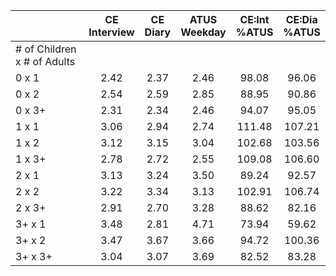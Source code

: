 
|                      | CE<br>Interview |  CE<br>Diary | ATUS<br>Weekday | CE:Int<br>%ATUS | CE:Dia<br>%ATUS |
| -------------------- | :----------: | :----------: | :----------: | :----------: | :----------: |
| # of Children x # of Adults |              |              |              |              |              |
| 0 x 1                |         2.42 |         2.37 |         2.46 |        98.08 |        96.06 |
| 0 x 2                |         2.54 |         2.59 |         2.85 |        88.95 |        90.86 |
| 0 x 3+               |         2.31 |         2.34 |         2.46 |        94.07 |        95.05 |
| 1 x 1                |         3.06 |         2.94 |         2.74 |       111.48 |       107.21 |
| 1 x 2                |         3.12 |         3.15 |         3.04 |       102.68 |       103.56 |
| 1 x 3+               |         2.78 |         2.72 |         2.55 |       109.08 |       106.60 |
| 2 x 1                |         3.13 |         3.24 |         3.50 |        89.24 |        92.57 |
| 2 x 2                |         3.22 |         3.34 |         3.13 |       102.91 |       106.74 |
| 2 x 3+               |         2.91 |         2.70 |         3.28 |        88.62 |        82.16 |
| 3+ x 1               |         3.48 |         2.81 |         4.71 |        73.94 |        59.62 |
| 3+ x 2               |         3.47 |         3.67 |         3.66 |        94.72 |       100.36 |
| 3+ x 3+              |         3.04 |         3.07 |         3.69 |        82.52 |        83.28 |

